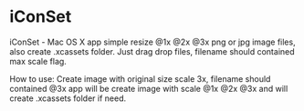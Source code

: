 # iConSet

iConSet - Mac OS X app simple resize @1x @2x @3x png or jpg image files, also create .xcassets folder. Just drag drop files, filename should contained max scale flag.

How to use:
Create image with original size scale 3x, filename should contained @3x app will be create image with scale @1x @2x @3x and will create .xcassets folder if need.
